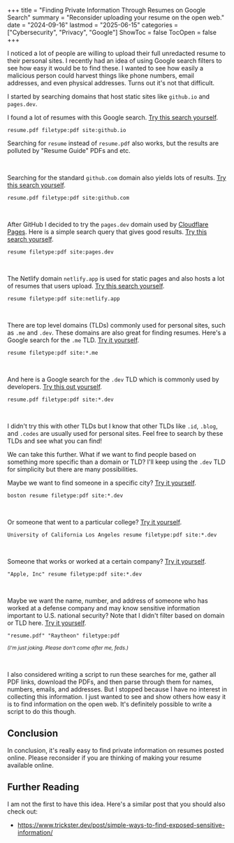 +++
title = "Finding Private Information Through Resumes on Google Search"
summary = "Reconsider uploading your resume on the open web."
date = "2024-09-16"
lastmod = "2025-06-15"
categories = ["Cybersecurity", "Privacy", "Google"]
ShowToc = false
TocOpen = false
+++

I noticed a lot of people are willing to upload their full unredacted resume to their personal sites.
I recently had an idea of using Google search filters to see how easy it would be to find these.
I wanted to see how easily a malicious person could harvest things like phone numbers, email addresses, and even physical addresses.
Turns out it's not that difficult.

I started by searching domains that host static sites like `github.io` and `pages.dev`.

I found a lot of resumes with this Google search. [Try this search yourself](https://www.google.com/search?q=resume.pdf+filetype:pdf+site:github.io).

```
resume.pdf filetype:pdf site:github.io
```

Searching for `resume` instead of `resume.pdf` also works, but the results are polluted by "Resume Guide" PDFs and etc.

<br>

Searching for the standard `github.com` domain also yields lots of results. [Try this search yourself](https://www.google.com/search?q=resume.pdf+filetype:pdf+site:github.com).

```
resume.pdf filetype:pdf site:github.com
```

<br>

After GitHub I decided to try the `pages.dev` domain used by [Cloudflare Pages](https://pages.cloudflare.com/). Here is a simple search query that gives good results. [Try this search yourself](https://www.google.com/search?q=resume+filetype:pdf+site:pages.dev).

```
resume filetype:pdf site:pages.dev
```

<br>

The Netlify domain `netlify.app` is used for static pages and also hosts a lot of resumes that users upload. [Try this search yourself](https://www.google.com/search?q=resume+filetype:pdf+site:netlify.app).

```
resume filetype:pdf site:netlify.app
```

<br>

There are top level domains (TLDs) commonly used for personal sites, such as `.me` and `.dev`. These domains are also great for finding resumes. Here's a Google search for the `.me` TLD. [Try it yourself](https://www.google.com/search?q=resume+filetype:pdf+site:*.me).

```
resume filetype:pdf site:*.me
```

<br>

And here is a Google search for the `.dev` TLD which is commonly used by developers. [Try this out yourself](https://www.google.com/search?q=resume+filetype:pdf+site:*.dev).

```
resume.pdf filetype:pdf site:*.dev
```

<br>

I didn't try this with other TLDs but I know that other TLDs like `.id`, `.blog`, and `.codes` are usually used for personal sites. Feel free to search by these TLDs and see what you can find!

We can take this further. What if we want to find people based on something more specific than a domain or TLD? I'll keep using the `.dev` TLD for simplicity but there are many possibilities.

Maybe we want to find someone in a specific city? [Try it yourself](https://www.google.com/search?q=boston+resume+filetype:pdf+site:*.dev).

```
boston resume filetype:pdf site:*.dev
```

<br>

Or someone that went to a particular college? [Try it yourself](https://www.google.com/search?q=University+of+California+Los+Angeles+resume+filetype:pdf+site:*.dev).

```
University of California Los Angeles resume filetype:pdf site:*.dev
```

<br>

Someone that works or worked at a certain company? [Try it yourself](https://www.google.com/search?q="Apple%2C+Inc"+resume+filetype%3Apdf+site%3A*.dev).

```
"Apple, Inc" resume filetype:pdf site:*.dev
```

<br>

Maybe we want the name, number, and address of someone who has worked at a defense company and may know sensitive information important to U.S. national security? Note that I didn't filter based on domain or TLD here. [Try it yourself](https://www.google.com/search?q="resume.pdf"+"Raytheon"+filetype%3Apdf).

```
"resume.pdf" "Raytheon" filetype:pdf
```

<small><i>(I'm just joking. Please don't come after me, feds.)</i></small>

<br>

I also considered writing a script to run these searches for me, gather all PDF links, download the PDFs, and then parse through them for names, numbers, emails, and addresses.
But I stopped because I have no interest in collecting this information. I just wanted to see and show others how easy it is to find information on the open web. It's definitely possible to write a script to do this though.

## Conclusion

In conclusion, it's really easy to find private information on resumes posted online. Please reconsider if you are thinking of making your resume available online.

## Further Reading

I am not the first to have this idea. Here's a similar post that you should also check out:
- https://www.trickster.dev/post/simple-ways-to-find-exposed-sensitive-information/
